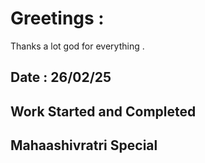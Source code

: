 # Greetings :
 Thanks a lot god for everything . 

## Date : 26/02/25 

## Work Started and Completed 

## Mahaashivratri Special 